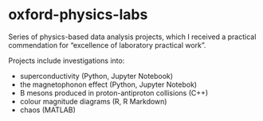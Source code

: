 # oxford-physics-labs
Series of physics-based data analysis projects, which I received a practical commendation for “excellence of laboratory practical work”.

Projects include investigations into:
- superconductivity (Python, Jupyter Notebook)
- the magnetophonon effect (Python, Jupyter Notebok)
- B mesons produced in proton-antiproton collisions (C++)
- colour magnitude diagrams (R, R Markdown)
- chaos (MATLAB)